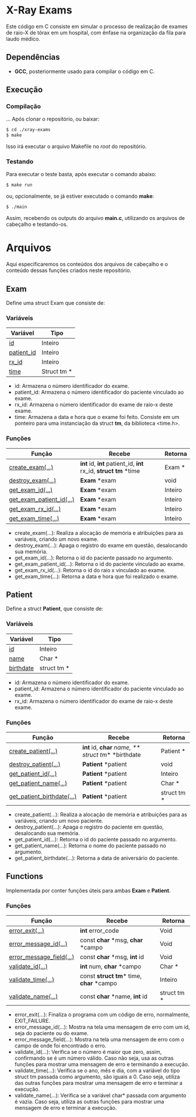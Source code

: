 # X-Ray Exams
Este código em C consiste em simular o processo de realização de exames de raio-X de tórax em um hospital, com ênfase na organização da fila para laudo médico.

## Dependências
- **GCC**, posteriormente usado para compilar o código em C.

## Execução

### Compilação
... Após clonar o repositório, ou baixar:
``` bash
$ cd ./xray-exams
$ make
```
Isso irá executar o arquivo Makefile no _root_ do repositório.

### Testando
Para executar o teste basta, após executar o comando abaixo:

``` bash
$ make run
```
ou, opcionalmente, se já estiver executado o comando **make**:
``` bash
$ ./main	
```
Assim, recebendo os outputs do arquivo **main.c**, utilizando os arquivos de cabeçalho e testando-os.

# Arquivos
Aqui especificaremos os conteúdos dos arquivos de cabeçalho e o conteúdo dessas funções criados neste repositório.

## Exam

Define uma struct Exam que consiste de:

### Variáveis

| Variável                        | Tipo          |
| --------------------------------| --------------|
| [id](src/exam.c?#L11)         | Inteiro       |
| [patient_id](src/exam.c?#L11) | Inteiro       |
| [rx_id](src/exam.c?#L11)      | Inteiro       |
| [time](src/exam.c?#L11)       | Struct tm *   |

 - id: Armazena o número identificador do exame.
 - patient_id: Armazena o número identificador do paciente vinculado ao exame.
 - rx_id: Armazena o número identificador do exame de raio-x deste exame.
 - time: Armazena a data e hora que o exame foi feito. Consiste em um ponteiro para uma instanciação da struct **tm**, da biblioteca <time.h>.

 ### Funções
 
| Função                                        | Recebe           | Retorna       |
| --------------------------------------------- | ---------------- | ------------- |
| [create_exam(...)](src/exam.c?#L19)         | **int**  id,  **int**  patient_id,  **int**  rx_id,  **struct  tm**  *time | Exam *       |
| [destroy_exam(...)](src/exam.c?#L41)        | **Exam**  *exam  | void          |
| [get_exam_id(...)](src/exam.c?#L46)         | **Exam**  *exam  | Inteiro       |
| [get_exam_patient_id(...)](src/exam.c?#L51) | **Exam**  *exam  | Inteiro       |
| [get_exam_rx_id(...)](src/exam.c?#L56)      | **Exam**  *exam  | Inteiro       |
| [get_exam_time(...)](src/exam.c?#L61)       | **Exam**  *exam  | Inteiro       |

- create_exam(...): Realiza a alocação de memória e atribuições para as variáveis, criando um novo exame. 
- destroy_exam(...): Apaga o registro do exame em questão, desalocando sua memória.
- get_exam_id(...): Retorna o id do paciente passado no argumento.
- get_exam_patient_id(...): Retorna o id do paciente vinculado ao exame.
- get_exam_rx_id(...): Retorna o id do raio x vinculado ao exame.
- get_exam_time(...): Retorna a data e hora que foi realizado o exame.

## Patient

Define a struct **Patient**, que consiste de:

### Variáveis

| Variável                        | Tipo          |
| ------------------------------- | ------------- |
| [id](src/patient.c?#L8)         | Inteiro       |
| [name](src/patient.c?#L8)       | Char *        |
| [birthdate](src/patient.c?L8)   | struct tm *   |

 - id: Armazena o número identificador do exame.
 - patient_id: Armazena o número identificador do paciente vinculado ao exame.
 - rx_id: Armazena o número identificador do exame de raio-x deste exame.

### Funções

| Função                                          | Recebe                |Retorna         |
| ----------------------------------------------- | --------------------- | -------------- |
| [create_patient(...)](src/patient.c?#L15)        | **int**  id,  **char**  *name, ** struct  tm**  *birthdate | Patient *       |
| [destroy_patient(...)](src/patient.c?#L36)       | **Patient**  *patient | void           |
| [get_patient_id(...)](src/patient.c?#L41)        | **Patient**  *patient | Inteiro        |
| [get_patient_name(...)](src/patient.c?#L46)      | **Patient**  *patient | Char *         |
| [get_patient_birthdate(...)](src/patient.c?#L51) | **Patient**  *patient | struct tm *    |

- create_patient(...): Realiza a alocação de memória e atribuições para as variáveis, criando um novo paciente.
- destroy_patient(...): Apaga o registro do paciente em questão, desalocando sua memória.
- get_patient_id(...): Retorna o id do paciente passado no argumento.
- get_patient_name(...): Retorna o nome do paciente passado no argumento.
- get_patient_birthdate(...): Retorna a data de aniversário do paciente.


## Functions
Implementada por conter funções úteis para ambas **Exam** e **Patient**.

### Funções

| Função                                        |  Recebe                                  | Retorna     |
| ----------------------------------------------|----------------------------------------- | ----------- |
| [error_exit(...)](src/functions.c?#L10)          | **int** error_code                       | Void        |
| [error_message_id(...)](src/functions.c?#L14)    | const  **char**  *msg,  **char**  *campo | Void        |
| [error_message_field(...)](src/functions.c?#L18) | const  **char**  *msg,  **int**  id      | Void        |
| [validate_id(...)](src/functions.c?#L23)         | **int**  num,  **char**  *campo          | Char *      |
| [validate_time(...)](src/functions.c?#L36)       | const  **struct  tm***  time,  **char**  *campo | Inteiro     |
| [validate_name(...)](src/functions.c?#L55)       | const  **char**  *name,  **int**  id     | struct tm * |

- error_exit(...): Finaliza o programa com um código de erro, normalmente, EXIT_FAILURE.
- error_message_id(...): Mostra na tela uma mensagem de erro com um id, seja do paciente ou do exame.
- error_message_field(...): Mostra na tela uma mensagem de erro com o campo de onde foi encontrado o erro.
- validate_id(...): Verifica se o número é maior que zero, assim, confirmando se é um número válido. Caso não seja, usa as outras funções para mostrar uma mensagem de erro e terminando a execução.
- validate_time(...): Verifica se o ano, mês e dia, com a variável do tipo struct tm passada como argumento, são iguais a 0. Caso seja, utiliza das outras funções para mostrar uma mensagem de erro e terminar a execução.
- validate_name(...): Verifica se a variável char* passada com argumento é vazia. Caso seja, utiliza as outras funções para mostrar uma mensagem de erro e terminar a execução.
